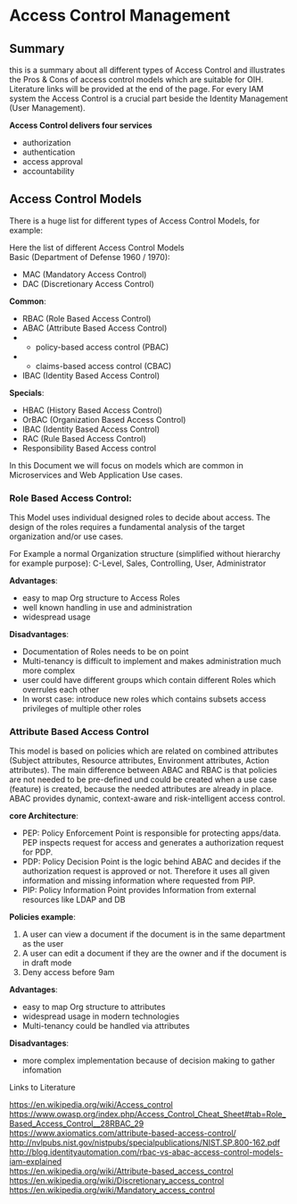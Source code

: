 
# Access Control Management

## Summary
this is a summary about all different types of Access Control and illustrates the Pros & Cons of access control models which are suitable for OIH. Literature links will be provided at the end of the page. For every IAM system the Access Control is a crucial part beside the Identity Management (User Management). 

**Access Control delivers four services**

* authorization
* authentication
* access approval
* accountability


## Access Control Models
There is a huge list for different types of Access Control Models, for example:

Here the list of different Access Control Models   
Basic (Department of Defense 1960 / 1970):  

* MAC (Mandatory Access Control)
* DAC (Discretionary Access Control) 

**Common**:

* RBAC (Role Based Access Control)
* ABAC (Attribute Based Access Control)
* * policy-based access control (PBAC)
* * claims-based access control (CBAC)
* IBAC (Identity Based Access Control)

**Specials**:

* HBAC (History Based Access Control)
* OrBAC (Organization Based Access Control)
* IBAC (Identity Based Access Control)
* RAC (Rule Based Access Control)
* Responsibility Based Access control


In this Document we will focus on models which are common in Microservices and Web Application Use cases.



### Role Based Access Control:

This Model uses individual designed roles to decide about access. The design of the roles requires a fundamental analysis of the target organization and/or use cases.

For Example a normal Organization structure (simplified without hierarchy for example purpose):  C-Level, Sales, Controlling, User, Administrator

**Advantages**:

* easy to map Org structure to Access Roles
* well known handling in use and administration
* widespread usage 

**Disadvantages**:

* Documentation of Roles needs to be on point
* Multi-tenancy is difficult to implement and makes administration much more complex
* user could have different groups which contain different Roles which overrules each other
* In worst case: introduce new roles which contains subsets access privileges of multiple other roles


### Attribute Based Access Control
This model is based on policies which are related on combined attributes (Subject attributes, Resource attributes, Environment attributes, Action attributes). The main difference between ABAC and RBAC is that policies are not needed to be pre-defined und could be created when a use case (feature) is created, because the needed attributes are already in place. ABAC provides dynamic, context-aware and risk-intelligent access control.



**core Architecture**:

* PEP: Policy Enforcement Point is responsible for protecting apps/data. PEP inspects request for access and generates a authorization request for PDP. 
* PDP: Policy Decision Point is the logic behind ABAC and decides if the authorization request is approved or not. Therefore it uses all given information and missing information where requested from PIP.
* PIP: Policy Information Point provides Information from external resources like LDAP and DB

**Policies example**:

1. A user can view a document if the document is in the same department as the user
2. A user can edit a document if they are the owner and if the document is in draft mode
3. Deny access before 9am


**Advantages**:

* easy to map Org structure to attributes
* widespread usage in modern technologies
* Multi-tenancy could be handled via attributes

**Disadvantages**:

* more complex implementation because of decision making to gather infomation
 
 
Links to Literature


https://en.wikipedia.org/wiki/Access_control  
https://www.owasp.org/index.php/Access_Control_Cheat_Sheet#tab=Role_Based_Access_Control__28RBAC_29  
https://www.axiomatics.com/attribute-based-access-control/  
http://nvlpubs.nist.gov/nistpubs/specialpublications/NIST.SP.800-162.pdf  
http://blog.identityautomation.com/rbac-vs-abac-access-control-models-iam-explained  
https://en.wikipedia.org/wiki/Attribute-based_access_control  
https://en.wikipedia.org/wiki/Discretionary_access_control  
https://en.wikipedia.org/wiki/Mandatory_access_control  
